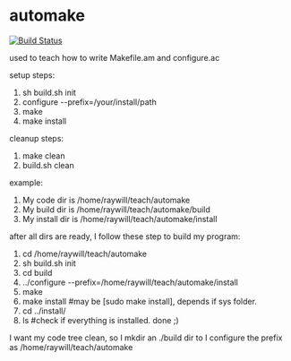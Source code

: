 automake
========
[![Build Status](https://travis-ci.org/gt3389b/automake.svg?branch=master)](https://travis-ci.org/gt3389b/automake)


used to teach how to write Makefile.am and configure.ac

setup steps:

1. sh build.sh init
1. configure --prefix=/your/install/path
1. make
1. make install

cleanup steps:

1. make clean
1. build.sh clean


example:

1. My code dir is /home/raywill/teach/automake
1. My build dir is /home/raywill/teach/automake/build
1. My install dir is /home/raywill/teach/automake/install



after all dirs are ready, I follow these step to build my program:

1. cd /home/raywill/teach/automake
1. sh build.sh init
1. cd build
1. ../configure --prefix=/home/raywill/teach/automake/install
1. make
1. make install   #may be [sudo make install], depends if sys folder.
1. cd ../install/ 
1. ls  #check if everything is installed. done ;)


I want my code tree clean, so I mkdir an ./build dir to I configure the prefix as /home/raywill/teach/automake

